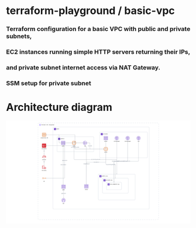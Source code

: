 # terraform-playground / basic-vpc

### Terraform configuration for a basic VPC with public and private subnets,
### EC2 instances running simple HTTP servers returning their IPs,
### and private subnet internet access via NAT Gateway.
### SSM setup for private subnet

# Architecture diagram

![Alternative text for the image](basic-vpc.png)